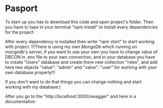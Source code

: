 # Pasport

To start up you has to download this code and open project's folder. Then you have to type in your terminal "npm install" to install every dependencies for the project.

After every dependency is installed then write "npm start" to start working with project.
!!!There is using my own MongoDb which running on mongodb's server, if you want to use your own you have to change value of DBCON in .env file to your own connection, and in your database you have to create "Users" database and create there new collection "roles", and add here two objects "value": "admin" and "value": "user" for working with your own database properly!!!

If you don't want to do that things you can change nothing and start working with my database:)

After you go to the "http://localhost:3000/swagger" and here is a documentation
